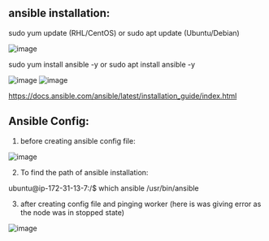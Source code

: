 ## ansible installation:

sudo yum update (RHL/CentOS) or sudo apt update (Ubuntu/Debian)

![image](https://github.com/user-attachments/assets/eb712f02-4f23-4b6b-9118-59d922b574ad)

sudo yum install ansible -y or sudo apt install ansible -y

![image](https://github.com/user-attachments/assets/2703eeb6-7ee1-4518-88f1-f0ccbafb1bd1)
![image](https://github.com/user-attachments/assets/b6b3d87a-7aa2-465e-8f13-dc2efea94529)

https://docs.ansible.com/ansible/latest/installation_guide/index.html

## Ansible Config:

1. before creating ansible config file:

![image](https://github.com/user-attachments/assets/699bd7a3-cf8f-4345-8a85-f5a0d1416c04)

2. To find the path of ansible installation:
   
ubuntu@ip-172-31-13-7:/$ which ansible
/usr/bin/ansible

3. after creating config file and pinging worker (here is was giving error as the node was in stopped state)

![image](https://github.com/user-attachments/assets/4c806600-8744-4a53-9a2c-07be17337d37)

